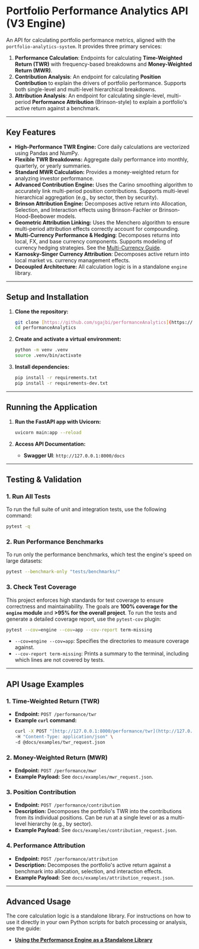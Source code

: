 
# Portfolio Performance Analytics API (V3 Engine)

An API for calculating portfolio performance metrics, aligned with the `portfolio-analytics-system`. It provides three primary services:
1.  **Performance Calculation**: Endpoints for calculating **Time-Weighted Return (TWR)** with frequency-based breakdowns and **Money-Weighted Return (MWR)**.
2.  **Contribution Analysis**: An endpoint for calculating **Position Contribution** to explain the drivers of portfolio performance. Supports both single-level and multi-level hierarchical breakdowns.
3.  **Attribution Analysis**: An endpoint for calculating single-level, multi-period **Performance Attribution** (Brinson-style) to explain a portfolio's active return against a benchmark.
---

## Key Features

-   **High-Performance TWR Engine:** Core daily calculations are vectorized using Pandas and NumPy.
-   **Flexible TWR Breakdowns:** Aggregate daily performance into monthly, quarterly, or yearly summaries.
-   **Standard MWR Calculation:** Provides a money-weighted return for analyzing investor performance.
-   **Advanced Contribution Engine:** Uses the Carino smoothing algorithm to accurately link multi-period position contributions. Supports multi-level hierarchical aggregation (e.g., by sector, then by security).
-   **Brinson Attribution Engine:** Decomposes active return into Allocation, Selection, and Interaction effects using Brinson-Fachler or Brinson-Hood-Beebower models.
-   **Geometric Attribution Linking:** Uses the Menchero algorithm to ensure multi-period attribution effects correctly account for compounding.
-   **Multi-Currency Performance & Hedging**: Decomposes returns into local, FX, and base currency components. Supports modeling of currency hedging strategies. See the [Multi-Currency Guide](docs/guides/multi_currency.md).
-   **Karnosky-Singer Currency Attribution**: Decomposes active return into local market vs. currency management effects.
-   **Decoupled Architecture:** All calculation logic is in a standalone `engine` library.
---

## Setup and Installation

1.  **Clone the repository:**
    ```bash
    git clone [https://github.com/sgajbi/performanceAnalytics](https://github.com/sgajbi/performanceAnalytics)
    cd performanceAnalytics
    ```

2.  **Create and activate a virtual environment:**
    ```bash
    python -m venv .venv
    source .venv/bin/activate
    ```

3.  **Install dependencies:**
    ```bash
    pip install -r requirements.txt
    pip install -r requirements-dev.txt
    ```

---

## Running the Application

1.  **Run the FastAPI app with Uvicorn:**
    ```bash
    uvicorn main:app --reload
    ```

2.  **Access API Documentation:**
    -   **Swagger UI**: `http://127.0.0.1:8000/docs`

---

## Testing & Validation

### 1. Run All Tests

To run the full suite of unit and integration tests, use the following command:
```bash
pytest -q
````

### 2\. Run Performance Benchmarks

To run only the performance benchmarks, which test the engine's speed on large datasets:

```bash
pytest --benchmark-only "tests/benchmarks/"
```

### 3\. Check Test Coverage

This project enforces high standards for test coverage to ensure correctness and maintainability. The goals are **100% coverage for the `engine` module** and **\>95% for the overall project**. To run the tests and generate a detailed coverage report, use the `pytest-cov` plugin:

```bash
pytest --cov=engine --cov=app --cov-report term-missing
```

  - `--cov=engine --cov=app`: Specifies the directories to measure coverage against.
  - `--cov-report term-missing`: Prints a summary to the terminal, including which lines are not covered by tests.

-----

## API Usage Examples

### 1\. Time-Weighted Return (TWR)

  - **Endpoint:** `POST /performance/twr`
  - **Example `curl` command:**
    ```bash
    curl -X POST "[http://127.0.0.1:8000/performance/twr](http://127.0.0.1:8000/performance/twr)" \
    -H "Content-Type: application/json" \
    -d @docs/examples/twr_request.json
    ```

### 2\. Money-Weighted Return (MWR)

  - **Endpoint:** `POST /performance/mwr`
  - **Example Payload:** See `docs/examples/mwr_request.json`.

### 3\. Position Contribution

  - **Endpoint:** `POST /performance/contribution`
  - **Description:** Decomposes the portfolio's TWR into the contributions from its individual positions. Can be run at a single level or as a multi-level hierarchy (e.g., by sector).
  - **Example Payload:** See `docs/examples/contribution_request.json`.

### 4\. Performance Attribution

  - **Endpoint:** `POST /performance/attribution`
  - **Description:** Decomposes the portfolio's active return against a benchmark into allocation, selection, and interaction effects.
  - **Example Payload:** See `docs/examples/attribution_request.json`.

-----

## Advanced Usage

The core calculation logic is a standalone library. For instructions on how to use it directly in your own Python scripts for batch processing or analysis, see the guide:

  - **[Using the Performance Engine as a Standalone Library](https://www.google.com/search?q=docs/guides/standalone_engine_usage.md)**

<!-- end list -->
